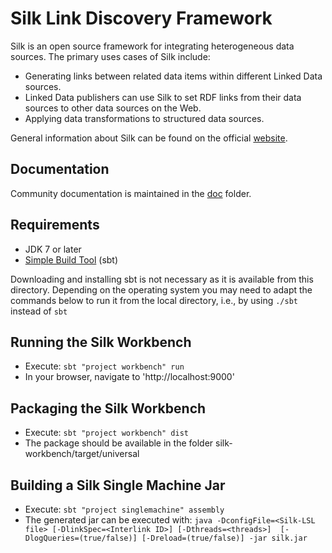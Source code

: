 # Silk Link Discovery Framework

Silk is an open source framework for integrating heterogeneous data sources. The primary uses cases of Silk include:

- Generating links between related data items within different Linked Data sources.
- Linked Data publishers can use Silk to set RDF links from their data sources to other data sources on the Web.
- Applying data transformations to structured data sources.

General information about Silk can be found on the official [website](http://silkframework.org).

## Documentation

Community documentation is maintained in the [doc](doc/) folder.

## Requirements

- JDK 7 or later
- [Simple Build Tool](http://www.scala-sbt.org/) (sbt)

Downloading and installing sbt is not necessary as it is available from this directory. Depending on the operating system you may need to adapt the commands below to run it from the local directory, i.e., by using `./sbt` instead of `sbt`

## Running the Silk Workbench

- Execute: `sbt "project workbench" run`
- In your browser, navigate to 'http://localhost:9000'

## Packaging the Silk Workbench

- Execute: `sbt "project workbench" dist`
- The package should be available in the folder silk-workbench/target/universal

## Building a Silk Single Machine Jar

- Execute: `sbt "project singlemachine" assembly`
- The generated jar can be executed with: `java -DconfigFile=<Silk-LSL file> [-DlinkSpec=<Interlink ID>] [-Dthreads=<threads>]  [-DlogQueries=(true/false)] [-Dreload=(true/false)] -jar silk.jar`
